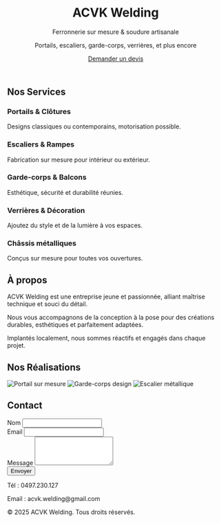  <!DOCTYPE html>
<html lang="fr">
<head>
  <meta charset="UTF-8" />
  <meta name="viewport" content="width=device-width, initial-scale=1.0" />
  <title>ACVK Welding | Ferronnerie sur mesure</title>
  <script src="https://cdn.tailwindcss.com"></script>
</head>
<body class="font-sans text-gray-800">

  <!-- Accueil -->
  <header class="bg-gray-900 text-white text-center py-20 px-4">
    <h1 class="text-4xl md:text-6xl font-bold mb-4">ACVK Welding</h1>
    <p class="text-xl md:text-2xl mb-6">Ferronnerie sur mesure & soudure artisanale</p>
    <p class="mb-8">Portails, escaliers, garde-corps, verrières, et plus encore</p>
    <a href="#contact" class="bg-white text-gray-900 px-6 py-3 rounded-full font-semibold hover:bg-gray-200 transition">Demander un devis</a>
  </header>

  <!-- Services -->
  <section id="services" class="py-16 px-6 max-w-5xl mx-auto">
    <h2 class="text-3xl font-bold text-center mb-10">Nos Services</h2>
    <div class="grid md:grid-cols-2 gap-6">
      <div>
        <h3 class="font-semibold text-lg mb-2">Portails & Clôtures</h3>
        <p>Designs classiques ou contemporains, motorisation possible.</p>
      </div>
      <div>
        <h3 class="font-semibold text-lg mb-2">Escaliers & Rampes</h3>
        <p>Fabrication sur mesure pour intérieur ou extérieur.</p>
      </div>
      <div>
        <h3 class="font-semibold text-lg mb-2">Garde-corps & Balcons</h3>
        <p>Esthétique, sécurité et durabilité réunies.</p>
      </div>
      <div>
        <h3 class="font-semibold text-lg mb-2">Verrières & Décoration</h3>
        <p>Ajoutez du style et de la lumière à vos espaces.</p>
      </div>
      <div>
        <h3 class="font-semibold text-lg mb-2">Châssis métalliques</h3>
        <p>Conçus sur mesure pour toutes vos ouvertures.</p>
      </div>
    </div>
  </section>

  <!-- À propos -->
  <section id="a-propos" class="bg-gray-100 py-16 px-6">
    <div class="max-w-4xl mx-auto text-center">
      <h2 class="text-3xl font-bold mb-6">À propos</h2>
      <p class="mb-4">ACVK Welding est une entreprise jeune et passionnée, alliant maîtrise technique et souci du détail.</p>
      <p class="mb-4">Nous vous accompagnons de la conception à la pose pour des créations durables, esthétiques et parfaitement adaptées.</p>
      <p>Implantés localement, nous sommes réactifs et engagés dans chaque projet.</p>
    </div>
  </section>

  <!-- Réalisations -->
  <section id="realisations" class="py-16 px-6 max-w-6xl mx-auto">
    <h2 class="text-3xl font-bold text-center mb-10">Nos Réalisations</h2>
    <div class="grid grid-cols-1 md:grid-cols-3 gap-6">
      <img src="projet1.jpg" alt="Portail sur mesure" class="rounded-xl shadow-md object-cover w-full h-64" />
      <img src="projet2.jpg" alt="Garde-corps design" class="rounded-xl shadow-md object-cover w-full h-64" />
      <img src="projet3.jpg" alt="Escalier métallique" class="rounded-xl shadow-md object-cover w-full h-64" />
    </div>
  </section>

  <!-- Contact -->
  <section id="contact" class="bg-gray-900 text-white py-16 px-6">
    <div class="max-w-3xl mx-auto">
      <h2 class="text-3xl font-bold text-center mb-10">Contact</h2>
      <form class="space-y-6">
        <div>
          <label for="nom" class="block mb-1">Nom</label>
          <input type="text" id="nom" class="w-full p-3 rounded bg-gray-800 border border-gray-700" required />
        </div>
        <div>
          <label for="email" class="block mb-1">Email</label>
          <input type="email" id="email" class="w-full p-3 rounded bg-gray-800 border border-gray-700" required />
        </div>
        <div>
          <label for="message" class="block mb-1">Message</label>
          <textarea id="message" rows="4" class="w-full p-3 rounded bg-gray-800 border border-gray-700" required></textarea>
        </div>
        <button type="submit" class="bg-white text-gray-900 font-semibold px-6 py-3 rounded hover:bg-gray-200 transition">Envoyer</button>
      </form>
      <div class="text-center mt-8">
        <p>Tél : 0497.230.127</p>
        <p>Email : acvk.welding@gmail.com</p>
      </div>
    </div>
  </section>

  <footer class="bg-gray-800 text-gray-400 text-center py-4 text-sm">
    &copy; 2025 ACVK Welding. Tous droits réservés.
  </footer>

</body>
</html>
